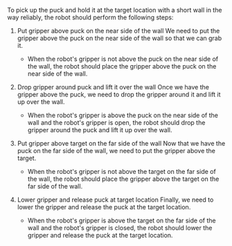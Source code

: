To pick up the puck and hold it at the target location with a short wall in the way reliably, the robot should perform the following steps:

1. Put gripper above puck on the near side of the wall
   We need to put the gripper above the puck on the near side of the wall so that we can grab it.
   - When the robot's gripper is not above the puck on the near side of the wall, the robot should place the gripper above the puck on the near side of the wall.

2. Drop gripper around puck and lift it over the wall
   Once we have the gripper above the puck, we need to drop the gripper around it and lift it up over the wall.
   - When the robot's gripper is above the puck on the near side of the wall and the robot's gripper is open, the robot should drop the gripper around the puck and lift it up over the wall.

3. Put gripper above target on the far side of the wall
   Now that we have the puck on the far side of the wall, we need to put the gripper above the target.
   - When the robot's gripper is not above the target on the far side of the wall, the robot should place the gripper above the target on the far side of the wall.

4. Lower gripper and release puck at target location
   Finally, we need to lower the gripper and release the puck at the target location.
   - When the robot's gripper is above the target on the far side of the wall and the robot's gripper is closed, the robot should lower the gripper and release the puck at the target location.